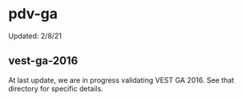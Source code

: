 # pdv-ga
 
Updated: 2/8/21 
 
## vest-ga-2016

At last update, we are in progress validating VEST GA 2016. See that directory for specific details.
